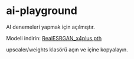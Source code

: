 # ai-playground
AI denemeleri yapmak için açılmıştır.


Modeli indirin: [RealESRGAN_x4plus.pth](https://github.com/xinntao/Real-ESRGAN/releases/download/v0.1.0/RealESRGAN_x4plus.pth)

upscaler/weights klasörü açın ve içine kopyalayın.
